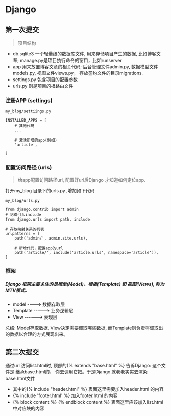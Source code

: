 # Django

## 第一次提交

> 项目结构
- db.sqlite3    一个轻量级的数据库文件, 用来存储项目产生的数据, 比如博客文章; manage.py是项目执行命令的窗口，比如runserver
- app      用来放置博客文章的相关代码; 后台管理文件admin.py, 数据模型文件models.py, 视图文件views.py，
存放签约文件的目录migrations.
- settings.py 包含项目的配置参数
- urls.py 则是项目的根路由文件

### 注册APP (settings)
```
my_blog/settiings.py

INSTALLED_APPS = [
    # 其他代码
    ...
    
    # 激活新增的app(例如)
    'article',
    
]
```

### 配置访问路径 (urls)
> 给app配置访问路径url, 配置好url后Django 才知道如何定位app.

打开my_blog 目录下的urls.py ,增加如下代码
```text
my_blog/urls.py

from django.contrib import admin
# 记得引入include
from django.urls import path, include

# 存放映射关系的列表
urlpatterns = [
    path('admin/', admin.site.urls),

    # 新增代码，配置app的url
    path('article/', include('article.urls', namespace='article')),
]
```

### 框架
##### Django 框架主要关注的是模型(Model)、模板(Template) 和 视图(Views), 称为MTV模式。
- model ---->  数据存取层
- Template  -----> 业务逻辑层
- View  ------>    表现层

总结: Model存取数据, View决定需要调取哪些数据, 而Template则负责将调取出的数据以合理的方式展现出来。

## 第二次提交
通过url 访问list.html时, 顶部的{% extends "base.html" %} 告诉Django: 这个文件是 继承base.html的，
你去调用它把。于是Django 就老老实实去渲染base.html文件
- 其中的{% include "header.html" %} 表面这里需要加入header.html 的内容
- {% include 'footer.html' %} 加入footer.html 的内容
- {% block content %} {% endblock content %} 表面这里应该加入list.html中对应块的内容

























